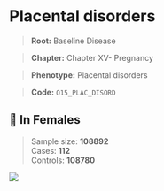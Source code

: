 # Placental disorders

> **Root:** Baseline Disease  

> **Chapter:** Chapter XV- Pregnancy  

> **Phenotype:** Placental disorders  

> **Code:** `O15_PLAC_DISORD`

## 👩 In Females  
> Sample size: **108892**  
> Cases: **112**  
> Controls: **108780**
<img src="/Disease/Figures/ALL/Baseline/O15_PLAC_DISORD.png"/>
<CsvTable src="/Disease/Data/ALL/Baseline/LG_O15_PLAC_DISORD.csv" label="🔍 View full results" />

